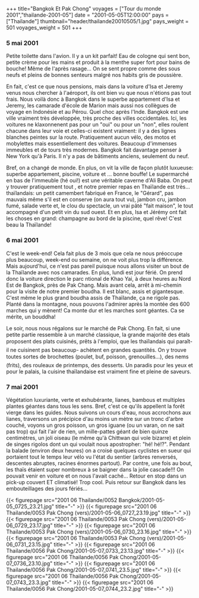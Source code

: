 +++
title="Bangkok Et Pak Chong"
voyages = ["Tour du monde 2001","thailande-2001-05"]
date = "2001-05-05T12:00:00"
pays = ["Thailande"]
thumbnail="header/thailande20010505/1.jpg"
pays_weight = 501
voyages_weight = 501
+++
### 5 mai 2001

 Petite toilette dans l'avion. Il y a un kit parfait! Eau de cologne qui sent 
bon, petite crème pour les mains et produit à la menthe super fort pour bains 
de bouche! Même de l'après rasage... On se sent propre comme des sous neufs 
et pleins de bonnes senteurs malgré nos habits gris de poussière.

En fait, c'est ce que nous pensions, mais dans la voiture d'Isa et Jeremy venus 
nous chercher à l'aéroport, ils ont bien vu que nous n'étions pas tout frais. 
Nous voilà donc à Bangkok dans le superbe appartement d'Isa et Jeremy, les camarade 
d'école de Marion mais aussi nos collègues de voyage en Indonésie et au Pérou. 
Quel choc après l'Inde. Bangkok est une ville vraiment très développée, très 
proche des villes occidentales. Ici, les voitures ne klaxonnenent pas pour un 
"oui" ou pour un "non", elles roulent chacune dans leur voie et celles-ci existent 
vraiment: il y a des lignes blanches peintes sur la route. Pratiquement aucun 
vélo, des motos et mobylettes mais essentiellement des voitures. Beaucoup d'immenses 
immeubles et de tours très modernes. Bangkok fait davantage penser à New York 
qu'à Paris. Il n'y a pas de bâtiments anciens, seulement du neuf.

Bref, on a changé de monde. En plus, on vit la ville de façon plutôt luxueuse: 
superbe appartement, piscine, voiture et ... bonne bouffe! Le supermarché en 
bas de l'immeuble (hé oui!) est une véritable caverne d'Ali Baba. On peut y 
trouver pratiquement tout , et notre premier repas en Thaïlande est très... 
thaïlandais: un petit camembert fabriqué en France, le "Gérard", pas mauvais 
même s'il est en conserve (on aura tout vu), jambon cru, jambon fumé, salade 
verte et, le clou du spectacle, un vrai pâté "fait maison", le tout accompagné 
d'un petit vin du sud ouest. Et en plus, Isa et Jérémy ont fait les choses en 
grand: champagne au bord de la piscine, quel rêve! C'est beau la Thaïlande!

### 6 mai 2001

C'est le week-end! Cela fait plus de 3 mois que cela ne nous préoccupe plus 
beaucoup, week-end ou semaine, on ne voit plus trop la différence. Mais aujourd'hui, 
ce n'est pas pareil puisque nous allons visiter un bout de la Thaïlande avec 
nos camarades. En plus, lundi est jour férié. On prend donc la voiture direction 
le parc ntional de Khao Yai, à deux heures au Nord Est de Bangkok, près de Pak 
Chang. Mais avant cela, arrêt à mi-chemin pour la visite de notre premier boudha. 
Il est blanc, assis et gigantesque. C'est même le plus grand boudha assis de 
Thaïlande, ça ne rigole pas. Planté dans la montagne, nous pouvons l'admirer 
après la montée des 600 marches qui y mènent! Ca monte dur et les marches sont 
géantes. Ca se mérite, un bouddha!

Le soir, nous nous régalons sur le marché de Pak Chong. En fait, si une petite 
partie ressemble à un marché classique, la grande majorité des étals proposent 
des plats cuisinés, prêts à l'emploi, que les thaïlandais qui paraît-il ne 
cuisinent pas beaucoup- achètent en grandes quantités. On y trouve toutes sortes 
de brochettes (poulet, buf, poisson, grenouilles...), des nems (frits), des rouleaux 
de printemps, des desserts. Un paradis pour les yeux et pour le palais, la cuisine 
thaïlandaise est vraiment fine et pleine de saveurs.

### 7 mai 2001

Végétation luxuriante, verte et exhubérante, lianes, bambous et multiples plantes 
géantes dans tous les sens. Bref, c'est ce qu'ils appellent la forêt vierge 
dans les guides. Nous suivons un cours d'eau, nous accrochons aux lianes, traversons 
un précipice d'au moins un mètre sur un tronc d'arbre couché, voyons un gros 
poisson, un gros iguane (ou un varan, on ne sait pas trop) qui fait l'air de 
rien, un mille-pattes géant de bien quinze centimètres, un joli oiseau (le même 
qu'à Chittwan qui vole bizarre) et plein de singes rigolos dont un qui voulait 
nous apostropher: "hé! hé!?". Pendant la balade (environ deux heures) on a croisé 
quelques cyclistes en sueur qui portaient tout le temps leur vélo vu l'état 
du sentier (arbres renversés, descentes abruptes, racines énormes partout). 
Par contre, une fois au bout, les thaïs étaient super nombreux à se baigner 
dans la jolie cascade!!! On pouvait venir en voiture et on nous l'avait caché... 
Retour en stop dans un pick-up couvert ET climatisé! Trop cool. Puis retour 
sur Bangkok dans les embouteillages des jours fériés...


<div id="TOTO">{{< figurepage src="2001 06 Thailande/0052 Bangkok/2001-05-05_0725_23.21.jpg" title="-"  >}}
{{< figurepage src="2001 06 Thailande/0053 Pak Chong (vers)/2001-05-06_0727_23.19.jpg" title="-"  >}}
{{< figurepage src="2001 06 Thailande/0053 Pak Chong (vers)/2001-05-06_0729_23.17.jpg" title="-"  >}}
{{< figurepage src="2001 06 Thailande/0053 Pak Chong (vers)/2001-05-06_0730_23.16.jpg" title="-"  >}}
{{< figurepage src="2001 06 Thailande/0053 Pak Chong (vers)/2001-05-06_0731_23.15.jpg" title="-"  >}}
{{< figurepage src="2001 06 Thailande/0056 Pak Chong/2001-05-07_0733_23.13.jpg" title="-"  >}}
{{< figurepage src="2001 06 Thailande/0056 Pak Chong/2001-05-07_0736_23.10.jpg" title="-"  >}}
{{< figurepage src="2001 06 Thailande/0056 Pak Chong/2001-05-07_0741_23.5.jpg" title="-"  >}}
{{< figurepage src="2001 06 Thailande/0056 Pak Chong/2001-05-07_0743_23.3.jpg" title="-"  >}}
{{< figurepage src="2001 06 Thailande/0056 Pak Chong/2001-05-07_0744_23.2.jpg" title="-"  >}}
</DIV>

